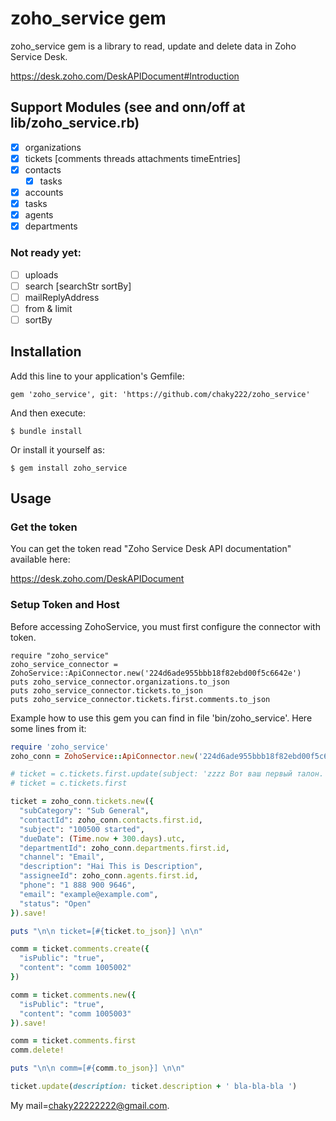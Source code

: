 zoho_service gem
=============================

zoho_service gem is a library to read, update and delete data in Zoho Service Desk.

https://desk.zoho.com/DeskAPIDocument#Introduction

## Support Modules (see and onn/off at lib/zoho_service.rb)
- [x] organizations
- [x] tickets [comments threads attachments timeEntries]
- [x] contacts
  - [x] tasks
- [x] accounts
- [x] tasks
- [x] agents
- [x] departments
### Not ready yet:
- [ ] uploads
- [ ] search [searchStr sortBy]
- [ ] mailReplyAddress
- [ ] from & limit
- [ ] sortBy

## Installation

Add this line to your application's Gemfile:

    gem 'zoho_service', git: 'https://github.com/chaky222/zoho_service'

And then execute:

    $ bundle install

Or install it yourself as:

    $ gem install zoho_service

## Usage

### Get the token

You can get the token read "Zoho Service Desk API documentation" available here:

https://desk.zoho.com/DeskAPIDocument

### Setup Token and Host

Before accessing ZohoService, you must first configure the connector with token.

    require "zoho_service"
    zoho_service_connector = ZohoService::ApiConnector.new('224d6ade955bbb18f82ebd00f5c6642e')
    puts zoho_service_connector.organizations.to_json
    puts zoho_service_connector.tickets.to_json
    puts zoho_service_connector.tickets.first.comments.to_json

Example how to use this gem you can find in file 'bin/zoho_service'. Here some lines from it:
```ruby
require 'zoho_service'
zoho_conn = ZohoService::ApiConnector.new('224d6ade955bbb18f82ebd00f5c6642e', {}, true)

# ticket = c.tickets.first.update(subject: 'zzzz Вот ваш первый талон.')
# ticket = c.tickets.first

ticket = zoho_conn.tickets.new({
  "subCategory": "Sub General",
  "contactId": zoho_conn.contacts.first.id,
  "subject": "100500 started",
  "dueDate": (Time.now + 300.days).utc,
  "departmentId": zoho_conn.departments.first.id,
  "channel": "Email",
  "description": "Hai This is Description",
  "assigneeId": zoho_conn.agents.first.id,
  "phone": "1 888 900 9646",
  "email": "example@example.com",
  "status": "Open"
}).save!

puts "\n\n ticket=[#{ticket.to_json}] \n\n"

comm = ticket.comments.create({ 
  "isPublic": "true",
  "content": "comm 1005002"
})

comm = ticket.comments.new({ 
  "isPublic": "true",
  "content": "comm 1005003"
}).save!

comm = ticket.comments.first
comm.delete!

puts "\n\n comm=[#{comm.to_json}] \n\n"

ticket.update(description: ticket.description + ' bla-bla-bla ')

```

My mail=chaky22222222@gmail.com.
